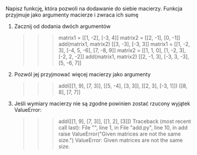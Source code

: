 
Napisz funkcję, która pozwoli na dodawanie do siebie macierzy.
Funkcja przyjmuje jako argumenty macierze i zwraca ich sumę

1. Zacznij od dodania dwóch argumentów

    
    >>> matrix1 = [[1, -2], [-3, 4]]
    >>> matrix2 = [[2, -1], [0, -1]]
    >>> add(matrix1, matrix2)
    [[3, -3], [-3, 3]]
    >>> matrix1 = [[1, -2, 3], [-4, 5, -6], [7, -8, 9]]
    >>> matrix2 = [[1, 1, 0], [1, -2, 3], [-2, 2, -2]]
    >>> add(matrix1, matrix2)
    [[2, -1, 3], [-3, 3, -3], [5, -6, 7]]
    
2. Pozwól jej przyjmować więcej macierzy jako argumenty

    
    >>> add([[1, 9], [7, 3]], [[5, -4], [3, 3]], [[2, 3], [-3, 1]])
    [[8, 8], [7, 7]]
    
3. Jeśli wymiary macierzy nie są zgodne powinien zostać rzucony wyjątek ValueError:

    >>> add([[1, 9], [7, 3]], [[1, 2], [3]])
    Traceback (most recent call last):
    File "<stdin>", line 1, in <module>
    File "add.py", line 10, in add
    raise ValueError("Given matrices are not the same size.")
    ValueError: Given matrices are not the same size.
